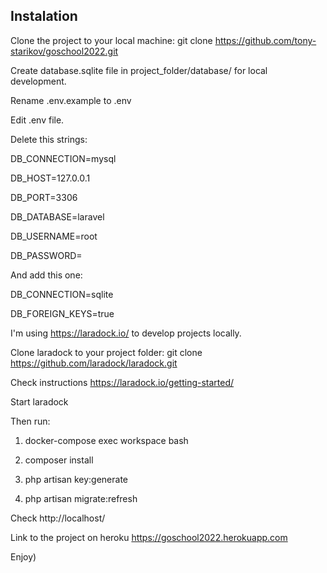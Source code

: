 ## Instalation

Clone the project to your local machine: git clone https://github.com/tony-starikov/goschool2022.git

Create database.sqlite file in project_folder/database/ for local development.

Rename .env.example to .env

Edit .env file.

Delete this strings:

DB_CONNECTION=mysql

DB_HOST=127.0.0.1

DB_PORT=3306

DB_DATABASE=laravel

DB_USERNAME=root

DB_PASSWORD=

And add this one:

DB_CONNECTION=sqlite

DB_FOREIGN_KEYS=true

I'm using https://laradock.io/ to develop projects locally.

Clone laradock to your project folder: git clone https://github.com/laradock/laradock.git

Check instructions https://laradock.io/getting-started/

Start laradock

Then run:

1. docker-compose exec workspace bash

2. composer install

3. php artisan key:generate

4. php artisan migrate:refresh

Check http://localhost/

Link to the project on heroku https://goschool2022.herokuapp.com

Enjoy)